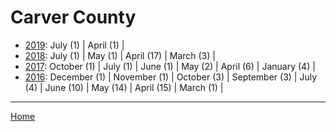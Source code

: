 # Carver County

  * [2019](./carver-county-2019.md): 
      July (1) | 
      April (1) | 
  * [2018](./carver-county-2018.md): 
      July (1) | 
      May (1) | 
      April (17) | 
      March (3) | 
  * [2017](./carver-county-2017.md): 
      October (1) | 
      July (1) | 
      June (1) | 
      May (2) | 
      April (6) | 
      January (4) | 
  * [2016](./carver-county-2016.md): 
      December (1) | 
      November (1) | 
      October (3) | 
      September (3) | 
      July (4) | 
      June (10) | 
      May (14) | 
      April (15) | 
      March (1) | 

----

[Home](../)
